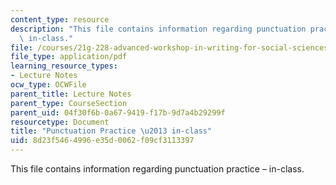 ```yaml
---
content_type: resource
description: "This file contains information regarding punctuation practice \u2013\
  \ in-class."
file: /courses/21g-228-advanced-workshop-in-writing-for-social-sciences-and-architecture-els-spring-2007/8d23f5464996e35d0062f09cf3113397_MIT21G.228S07_sent_types.pdf
file_type: application/pdf
learning_resource_types:
- Lecture Notes
ocw_type: OCWFile
parent_title: Lecture Notes
parent_type: CourseSection
parent_uid: 04f30f6b-0a67-9419-f17b-9d7a4b29299f
resourcetype: Document
title: "Punctuation Practice \u2013 in-class"
uid: 8d23f546-4996-e35d-0062-f09cf3113397
---
```

This file contains information regarding punctuation practice – in-class.

